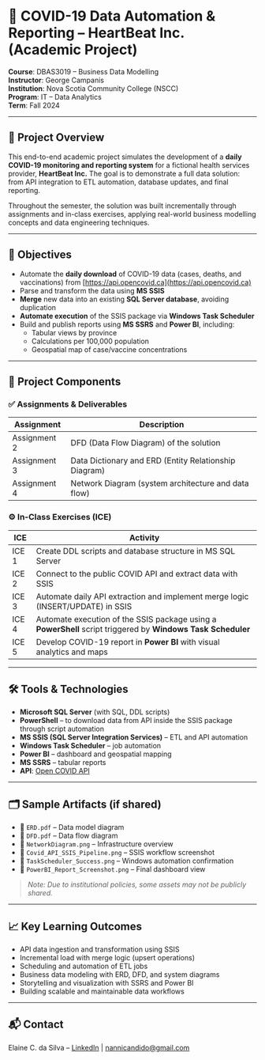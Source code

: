 # 🦠 COVID-19 Data Automation & Reporting – HeartBeat Inc. (Academic Project)

**Course**: DBAS3019 – Business Data Modelling  
**Instructor**: George Campanis  
**Institution**: Nova Scotia Community College (NSCC)  
**Program**: IT – Data Analytics  
**Term**: Fall 2024

---

## 📌 Project Overview

This end-to-end academic project simulates the development of a **daily COVID-19 monitoring and reporting system** for a fictional health services provider, **HeartBeat Inc.** The goal is to demonstrate a full data solution: from API integration to ETL automation, database updates, and final reporting.

Throughout the semester, the solution was built incrementally through assignments and in-class exercises, applying real-world business modelling concepts and data engineering techniques.

---

## 🚀 Objectives

- Automate the **daily download** of COVID-19 data (cases, deaths, and vaccinations) from [https://api.opencovid.ca](https://api.opencovid.ca)
- Parse and transform the data using **MS SSIS**
- **Merge** new data into an existing **SQL Server database**, avoiding duplication
- **Automate execution** of the SSIS package via **Windows Task Scheduler**
- Build and publish reports using **MS SSRS** and **Power BI**, including:
  - Tabular views by province
  - Calculations per 100,000 population
  - Geospatial map of case/vaccine concentrations

---

## 🧱 Project Components

### ✅ Assignments & Deliverables

| Assignment | Description |
|------------|-------------|
| Assignment 2 | DFD (Data Flow Diagram) of the solution |
| Assignment 3 | Data Dictionary and ERD (Entity Relationship Diagram) |
| Assignment 4 | Network Diagram (system architecture and data flow) |

### ⚙️ In-Class Exercises (ICE)

| ICE | Activity |
|-----|----------|
| ICE 1 | Create DDL scripts and database structure in MS SQL Server |
| ICE 2 | Connect to the public COVID API and extract data with SSIS |
| ICE 3 | Automate daily API extraction and implement merge logic (INSERT/UPDATE) in SSIS |
| ICE 4 | Automate execution of the SSIS package using a **PowerShell** script triggered by **Windows Task Scheduler** |
| ICE 5 | Develop COVID-19 report in **Power BI** with visual analytics and maps |

---

## 🛠️ Tools & Technologies

- **Microsoft SQL Server** (with SQL, DDL scripts)
- **PowerShell** – to download data from API inside the SSIS package through script automation
- **MS SSIS (SQL Server Integration Services)** – ETL and API automation
- **Windows Task Scheduler** – job automation
- **Power BI** – dashboard and geospatial mapping
- **MS SSRS** – tabular reports
- **API**: [Open COVID API](https://api.opencovid.ca)

---

## 🗂️ Sample Artifacts (if shared)

- 📄 `ERD.pdf` – Data model diagram  
- 📄 `DFD.pdf` – Data flow diagram  
- 📄 `NetworkDiagram.png` – Infrastructure overview  
- 📄 `Covid_API_SSIS_Pipeline.png` – SSIS workflow screenshot  
- 📄 `TaskScheduler_Success.png` – Windows automation confirmation  
- 📄 `PowerBI_Report_Screenshot.png` – Final dashboard view

> *Note: Due to institutional policies, some assets may not be publicly shared.*

---

## 📈 Key Learning Outcomes

- API data ingestion and transformation using SSIS  
- Incremental load with merge logic (upsert operations)  
- Scheduling and automation of ETL jobs  
- Business data modeling with ERD, DFD, and system diagrams  
- Storytelling and visualization with SSRS and Power BI  
- Building scalable and maintainable data workflows

---

## 📬 Contact

Elaine C. da Silva – [LinkedIn](https://www.linkedin.com/in/elaine-candido-da-silva/) | nannicandido@gmail.com
